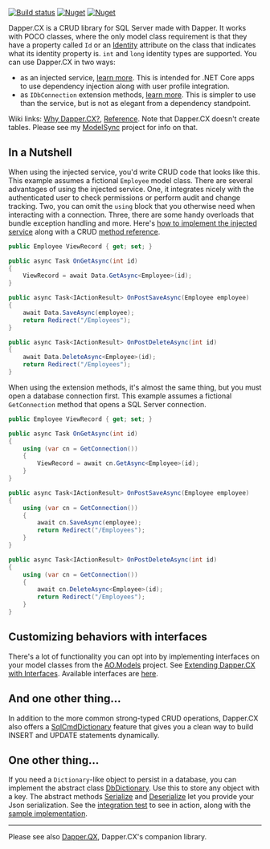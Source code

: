 [![Build status](https://ci.appveyor.com/api/projects/status/90etxh1r0aycv1j9?svg=true)](https://ci.appveyor.com/project/adamosoftware/dapper-cx) 
[![Nuget](https://img.shields.io/nuget/v/Dapper.CX.SqlServer?label=SqlServer)](https://www.nuget.org/packages/Dapper.CX.SqlServer/)
[![Nuget](https://img.shields.io/nuget/v/Dapper.CX.SqlServer.AspNetCore?label=AspNetCore)](https://www.nuget.org/packages/Dapper.CX.SqlServer.AspNetCore/)

Dapper.CX is a CRUD library for SQL Server made with Dapper. It works with POCO classes, where the only model class requirement is that they have a property called `Id` or an [Identity](https://github.com/adamosoftware/DbSchema.Attributes/blob/master/DbSchema.Attributes/Attributes/IdentityAttribute.cs) attribute on the class that indicates what its identity property is. `int` and `long` identity types are supported. You can use Dapper.CX in two ways:

- as an injected service, [learn more](https://github.com/adamfoneil/Dapper.CX/wiki/Using-Dapper.CX-with-Dependency-Injection). This is intended for .NET Core apps to use dependency injection along with user profile integration.
- as `IDbConnection` extension methods, [learn more](https://github.com/adamfoneil/Dapper.CX/wiki/Using-Dapper.CX-Extension-Methods). This is simpler to use than the service, but is not as elegant from a dependency standpoint.

Wiki links: [Why Dapper.CX?](https://github.com/adamosoftware/Dapper.CX/wiki), [Reference](https://github.com/adamosoftware/Dapper.CX/wiki/Crud-method-reference). Note that Dapper.CX doesn't create tables. Please see my [ModelSync](https://github.com/adamosoftware/ModelSync) project for info on that.

## In a Nutshell
When using the injected service, you'd write CRUD code that looks like this. This example assumes a fictional `Employee` model class. There are several advantages of using the injected service. One, it integrates nicely with the authenticated user to check permissions or perform audit and change tracking. Two, you can omit the `using` block that you otherwise need when interacting with a connection. Three, there are some handy overloads that bundle exception handling and more. Here's [how to implement the injected service](https://github.com/adamfoneil/Dapper.CX/wiki/Using-Dapper.CX-with-Dependency-Injection) along with a CRUD [method reference](https://github.com/adamfoneil/Dapper.CX/wiki/SqlCrudService-reference).

```csharp
public Employee ViewRecord { get; set; }

public async Task OnGetAsync(int id)
{
    ViewRecord = await Data.GetAsync<Employee>(id);
}

public async Task<IActionResult> OnPostSaveAsync(Employee employee)
{
    await Data.SaveAsync(employee);
    return Redirect("/Employees");
}

public async Task<IActionResult> OnPostDeleteAsync(int id)
{
    await Data.DeleteAsync<Employee>(id);
    return Redirect("/Employees");
}
```

When using the extension methods, it's almost the same thing, but you must open a database connection first. This example assumes a fictional `GetConnection` method that opens a SQL Server connection.

```csharp
public Employee ViewRecord { get; set; }

public async Task OnGetAsync(int id)
{
    using (var cn = GetConnection())
    {
        ViewRecord = await cn.GetAsync<Employee>(id);
    }    
}

public async Task<IActionResult> OnPostSaveAsync(Employee employee)
{
    using (var cn = GetConnection())
    {
        await cn.SaveAsync(employee);
        return Redirect("/Employees");
    }
}

public async Task<IActionResult> OnPostDeleteAsync(int id)
{
    using (var cn = GetConnection())
    {
        await cn.DeleteAsync<Employee>(id);
        return Redirect("/Employees");
    }
}
```

## Customizing behaviors with interfaces
There's a lot of functionality you can opt into by implementing interfaces on your model classes from the [AO.Models](https://github.com/adamfoneil/Models) project. See [Extending Dapper.CX with Interfaces](https://github.com/adamfoneil/Dapper.CX/wiki/Extending-Dapper.CX-with-Opt-in-Interfaces). Available interfaces are [here](https://github.com/adamfoneil/Models/tree/master/Models/Interfaces).

## And one other thing...
In addition to the more common strong-typed CRUD operations, Dapper.CX also offers a [SqlCmdDictionary](https://github.com/adamosoftware/Dapper.CX/wiki/Using-SqlCmdDictionary) feature that gives you a clean way to build INSERT and UPDATE statements dynamically.

## One other thing...
If you need a `Dictionary`-like object to persist in a database, you can implement the abstract class [DbDictionary](https://github.com/adamfoneil/Dapper.CX/blob/master/Dapper.CX.Base/Abstract/DbDictionary.cs). Use this to store any object with a key. The abstract methods [Serialize](https://github.com/adamfoneil/Dapper.CX/blob/master/Dapper.CX.Base/Abstract/DbDictionary.cs#L65) and [Deserialize](https://github.com/adamfoneil/Dapper.CX/blob/master/Dapper.CX.Base/Abstract/DbDictionary.cs#L63) let you provide your Json serialization. See the [integration test](https://github.com/adamfoneil/Dapper.CX/blob/master/Tests.Base/SqlIntegration.cs#L116) to see in action, along with the [sample implementation](https://github.com/adamfoneil/Dapper.CX/blob/master/Tests.Base/SampleDbDictionary.cs).

---
Please see also [Dapper.QX](https://github.com/adamosoftware/Dapper.QX), Dapper.CX's companion library.
